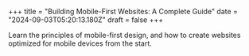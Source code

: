 +++
title = "Building Mobile-First Websites: A Complete Guide"
date = "2024-09-03T05:20:13.180Z"
draft = false
+++

  Learn the principles of mobile-first design, and how to create websites optimized for mobile devices from the start.
        